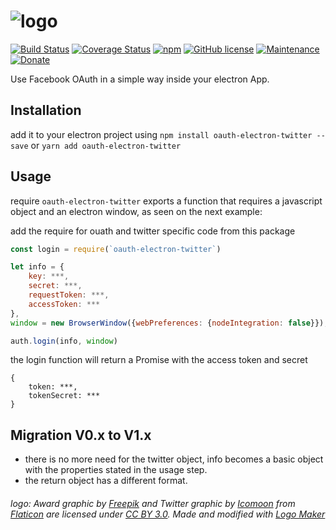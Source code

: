 # ![logo](https://cloud.githubusercontent.com/assets/3071208/14719944/55c32866-07ff-11e6-9821-1a564a0cf065.png)

[![Build Status](https://travis-ci.org/kanekotic/oauth-electron-twitter.svg?branch=master)](https://travis-ci.org/kanekotic/oauth-electron-twitter)
[![Coverage Status](https://coveralls.io/repos/github/kanekotic/oauth-electron-twitter/badge.svg?branch=master)](https://coveralls.io/github/kanekotic/oauth-electron-twitter?branch=master)
[![npm](https://img.shields.io/npm/dy/oauth-electron-twitter.svg)](https://github.com/kanekotic/oauth-electron-twitter)
[![GitHub license](https://img.shields.io/github/license/kanekotic/oauth-electron-twitter.svg)](https://github.com/kanekotic/oauth-electron-twitter/blob/master/LICENSE)
[![Maintenance](https://img.shields.io/badge/Maintained%3F-yes-green.svg)](https://GitHub.com/kanekotic/oauth-electron-twitter/graphs/commit-activity)
[![Donate](https://img.shields.io/badge/Donate-PayPal-green.svg)](https://www.paypal.me/kanekotic/)

Use Facebook OAuth in a simple way inside your electron App.

## Installation

add it to your electron project using `npm install oauth-electron-twitter --save` or `yarn add oauth-electron-twitter`

## Usage

require `oauth-electron-twitter` exports a function that requires a javascript object and an electron window, as seen on the next example:

add the require for ouath and twitter specific code from this package
```js
const login = require(`oauth-electron-twitter`)

let info = {
    key: ***,
    secret: ***,
    requestToken: ***,
    accessToken: ***
},
window = new BrowserWindow({webPreferences: {nodeIntegration: false}});

auth.login(info, window)
```
the login function will return a Promise with the access token and secret

```
{
    token: ***,
    tokenSecret: ***
}
```

## Migration V0.x to V1.x

- there is no more need for the twitter object, info becomes a basic object with the properties stated in the usage step.
- the return object has a different format.

###### logo: Award graphic by <a href="http://www.freepik.com/">Freepik</a> and Twitter graphic by <a href="http://www.icomoon.io">Icomoon</a> from <a href="http://www.flaticon.com/">Flaticon</a> are licensed under <a href="http://creativecommons.org/licenses/by/3.0/" title="Creative Commons BY 3.0">CC BY 3.0</a>. Made and modified with <a href="http://logomakr.com" title="Logo Maker">Logo Maker </a>
